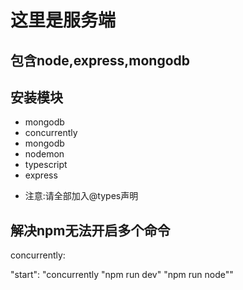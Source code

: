 # 这里是服务端

## 包含node,express,mongodb

## 安装模块

* mongodb
* concurrently
* mongodb
* nodemon
* typescript
* express

- 注意:请全部加入@types声明

## 解决npm无法开启多个命令

concurrently: 

"start": "concurrently \"npm run dev\" \"npm run node\""